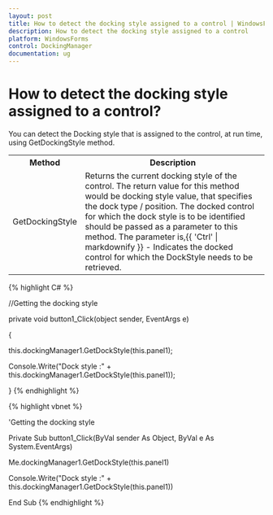 ```yaml
---
layout: post
title: How to detect the docking style assigned to a control | WindowsForms | Syncfusion
description: How to detect the docking style assigned to a control
platform: WindowsForms
control: DockingManager
documentation: ug
---
```



# How to detect the docking style assigned to a control?

 You can detect the Docking style that is assigned to the control, at run time, using GetDockingStyle method.


<table>
<tr>
<th>
Method</th><th>
Description</th></tr>
<tr>
<td>
GetDockingStyle</td><td>
Returns the current docking style of the control. The return value for this method would be docking style value, that specifies the dock type / position. The docked control for which the dock style is to be identified should be passed as a parameter to this method. The parameter is,{{ 'Ctrl' | markdownify }} - Indicates the docked control for which the DockStyle needs to be retrieved.</td></tr>
</table>


{% highlight C# %}





//Getting the docking style

private void button1_Click(object sender, EventArgs e)

{

this.dockingManager1.GetDockStyle(this.panel1);

Console.Write("Dock style :" + this.dockingManager1.GetDockStyle(this.panel1));

}
{% endhighlight %}





{% highlight vbnet %}


'Getting the docking style

Private Sub button1_Click(ByVal sender As Object, ByVal e As System.EventArgs)

Me.dockingManager1.GetDockStyle(this.panel1)

Console.Write("Dock style :" + this.dockingManager1.GetDockStyle(this.panel1))

End Sub
{% endhighlight %}

